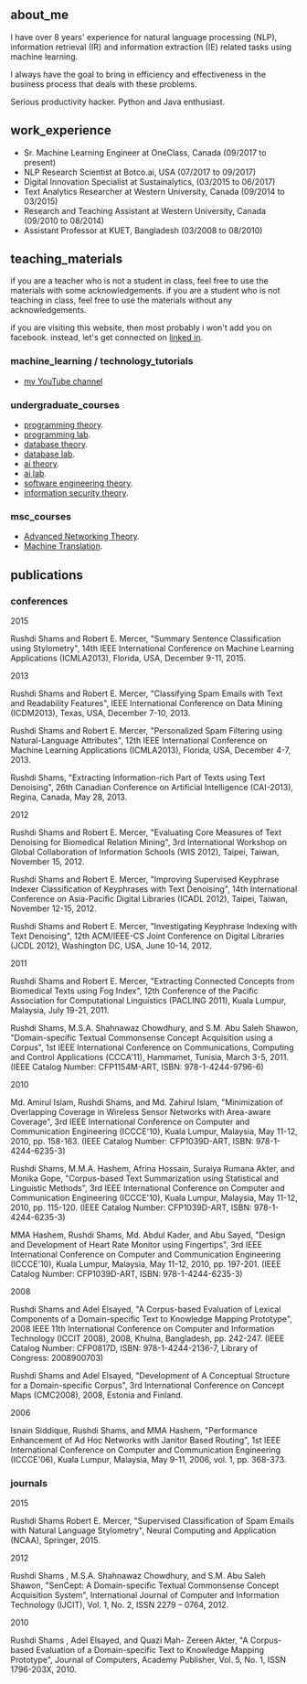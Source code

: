 ## about_me

I have over 8 years' experience for natural language processing (NLP), information retrieval (IR) and information extraction (IE) related tasks using machine learning.

I always have the goal to bring in efficiency and effectiveness in the business process that deals with these problems.

Serious productivity hacker. Python and Java enthusiast.

## work_experience

- Sr. Machine Learning Engineer at OneClass, Canada (09/2017 to present)
- NLP Research Scientist at Botco.ai, USA (07/2017 to 09/2017)
- Digital Innovation Specialist at Sustainalytics,  (03/2015 to 06/2017)
- Text Analytics Researcher at Western University, Canada (09/2014 to 03/2015)
- Research and Teaching Assistant at Western University, Canada (09/2010 to 08/2014)
- Assistant Professor at KUET, Bangladesh (03/2008 to 08/2010)

## teaching_materials

if you are a teacher who is not a student in class, feel free to use the materials with some acknowledgements.
if you are a student who is not teaching in class, feel free to use the materials without any acknowledgements.

if you are visiting this website, then most probably i won't add you on facebook. 
instead, let's get connected on [linked in](https://www.linkedin.com/in/rushdishams/).

### machine_learning / technology_tutorials

- [my YouTube channel](http://www.youtube.com/c/rushdishams)

### undergraduate_courses

- [programming theory](https://drive.google.com/drive/u/0/folders/0B6KVHn8DHG4zdmRra3ZHWkkzVkk).
- [programming lab](https://drive.google.com/drive/u/0/folders/0B6KVHn8DHG4zdjJLVmdoVkJUN2M).
- [database theory](https://drive.google.com/drive/u/0/folders/0B6KVHn8DHG4zWTRhc2ZBaHVIeFU).
- [database lab](https://drive.google.com/drive/u/0/folders/0B6KVHn8DHG4zRDVGWXd4YmdJVEk).
- [ai theory](https://drive.google.com/drive/u/0/folders/0B6KVHn8DHG4zYlp5b1JKbnA4ZXM).
- [ai lab](https://drive.google.com/drive/u/0/folders/0B6KVHn8DHG4zTU1lRW12M29zNWc).
- [software engineering theory](https://drive.google.com/drive/u/0/folders/0B6KVHn8DHG4zWk9FY1lFLXdWVTg).
- [information security theory](https://drive.google.com/drive/u/0/folders/0B6KVHn8DHG4zT3JmNmhhMjQ0Ylk).

### msc_courses

- [Advanced Networking Theory](https://drive.google.com/drive/u/0/folders/0B6KVHn8DHG4zZXowbjhTWkRwMVk).
- [Machine Translation](https://drive.google.com/drive/u/0/folders/0B6KVHn8DHG4zQ3FnSjJrZDdEUTA).


## publications

### conferences

2015

Rushdi Shams and Robert E. Mercer, "Summary Sentence Classification using Stylometry", 14th IEEE International Conference on Machine Learning Applications (ICMLA2013), Florida, USA, December 9-11, 2015.

2013

Rushdi Shams and Robert E. Mercer, "Classifying Spam Emails with Text and Readability Features", IEEE International Conference on Data Mining (ICDM2013), Texas, USA, December 7-10, 2013.

Rushdi Shams and Robert E. Mercer, "Personalized Spam Filtering using Natural-Language Attributes", 12th IEEE International Conference on Machine Learning Applications (ICMLA2013), Florida, USA, December 4-7, 2013.

Rushdi Shams, "Extracting Information-rich Part of Texts using Text Denoising", 26th Canadian Conference on Artificial Intelligence (CAI-2013), Regina, Canada, May 28, 2013.

2012

Rushdi Shams and Robert E. Mercer, "Evaluating Core Measures of Text Denoising for Biomedical Relation Mining", 3rd International Workshop on Global Collaboration of Information Schools (WIS 2012), Taipei, Taiwan, November 15, 2012.

Rushdi Shams and Robert E. Mercer, "Improving Supervised Keyphrase Indexer Classification of Keyphrases with Text Denoising", 14th International Conference on Asia-Pacific Digital Libraries (ICADL 2012), Taipei, Taiwan, November 12-15, 2012.

Rushdi Shams and Robert E. Mercer, "Investigating Keyphrase Indexing with Text Denoising", 12th ACM/IEEE-CS Joint Conference on Digital Libraries (JCDL 2012), Washington DC, USA, June 10-14, 2012.

2011

Rushdi Shams and Robert E. Mercer, "Extracting Connected Concepts from Biomedical Texts using Fog Index", 12th Conference of the Pacific Association for Computational Linguistics (PACLING 2011), Kuala Lumpur, Malaysia, July 19-21, 2011.

Rushdi Shams, M.S.A. Shahnawaz Chowdhury, and S.M. Abu Saleh Shawon, "Domain-specific Textual Commonsense Concept Acquisition using a Corpus", 1st IEEE International Conference on Communications, Computing and Control Applications (CCCA'11), Hammamet, Tunisia, March 3-5, 2011. (IEEE Catalog Number: CFP1154M-ART, ISBN: 978-1-4244-9796-6)

2010

Md. Amirul Islam, Rushdi Shams, and Md. Zahirul Islam, "Minimization of Overlapping Coverage in Wireless Sensor Networks with Area-aware Coverage", 3rd IEEE International Conference on Computer and Communication Engineering (ICCCE'10), Kuala Lumpur, Malaysia, May 11-12, 2010, pp. 158-163. (IEEE Catalog Number: CFP1039D-ART, ISBN: 978-1-4244-6235-3) 

Rushdi Shams, M.M.A. Hashem, Afrina Hossain, Suraiya Rumana Akter, and Monika Gope, "Corpus-based Text Summarization using Statistical and Linguistic Methods", 3rd IEEE International Conference on Computer and Communication Engineering (ICCCE'10), Kuala Lumpur, Malaysia, May 11-12, 2010, pp. 115-120. (IEEE Catalog Number: CFP1039D-ART, ISBN: 978-1-4244-6235-3) 

MMA Hashem, Rushdi Shams, Md. Abdul Kader, and Abu Sayed, "Design and Development of Heart Rate Monitor using Fingertips", 3rd IEEE International Conference on Computer and Communication Engineering (ICCCE'10), Kuala Lumpur, Malaysia, May 11-12, 2010, pp. 197-201. (IEEE Catalog Number: CFP1039D-ART, ISBN: 978-1-4244-6235-3)

2008

Rushdi Shams and Adel Elsayed, "A Corpus-based Evaluation of Lexical Components of a Domain-specific Text to Knowledge Mapping Prototype", 2008 IEEE 11th International Conference on Computer and Information Technology (ICCIT 2008), 2008, Khulna, Bangladesh, pp. 242-247. (IEEE Catalog Number: CFP0817D, ISBN: 978-1-4244-2136-7, Library of Congress: 2008900703)

Rushdi Shams and Adel Elsayed, "Development of A Conceptual Structure for a Domain-specific Corpus", 3rd International Conference on Concept Maps (CMC2008), 2008, Estonia and Finland.

2006

Isnain Siddique, Rushdi Shams, and MMA Hashem, "Performance Enhancement of Ad Hoc Networks with Janitor Based Routing", 1st IEEE International Conference on Computer and Communication Engineering (ICCCE'06), Kuala Lumpur, Malaysia, May 9-11, 2006, vol. 1, pp. 368-373.

### journals

2015

Rushdi Shams Robert E. Mercer, "Supervised Classification of Spam Emails with Natural Language Stylometry", Neural Computing and Application (NCAA), Springer, 2015.

2012

Rushdi Shams , M.S.A. Shahnawaz Chowdhury, and S.M. Abu Saleh Shawon, "SenCept: A Domain-specific Textual Commonsense Concept Acquisition System", International Journal of Computer and Information Technology (IJCIT), Vol. 1, No. 2, ISSN 2279 – 0764, 2012.

2010

Rushdi Shams , Adel Elsayed, and Quazi Mah- Zereen Akter, "A Corpus-based Evaluation of a Domain-specific Text to Knowledge Mapping Prototype", Journal of Computers, Academy Publisher, Vol. 5, No. 1, ISSN 1796-203X, 2010.
